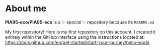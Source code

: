 # About me


**PIA95-eco/PIA95-eco** is a ✨ _special_ ✨ repository because its `README.md` 



My first repository!
Here is my first repository on this account. I created it entirely within the GitHub interface using the instructions located at: https://docs.github.com/en/get-started/start-your-journey/hello-world

  
